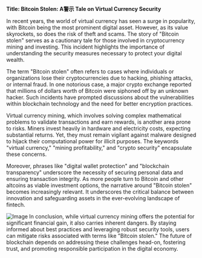 **Title: Bitcoin Stolen: A警示 Tale on Virtual Currency Security**

In recent years, the world of virtual currency has seen a surge in popularity, with Bitcoin being the most prominent digital asset. However, as its value skyrockets, so does the risk of theft and scams. The story of "Bitcoin stolen" serves as a cautionary tale for those involved in cryptocurrency mining and investing. This incident highlights the importance of understanding the security measures necessary to protect your digital wealth.

The term "Bitcoin stolen" often refers to cases where individuals or organizations lose their cryptocurrencies due to hacking, phishing attacks, or internal fraud. In one notorious case, a major crypto exchange reported that millions of dollars worth of Bitcoin were siphoned off by an unknown hacker. Such incidents have prompted discussions about the vulnerabilities within blockchain technology and the need for better encryption practices.

Virtual currency mining, which involves solving complex mathematical problems to validate transactions and earn rewards, is another area prone to risks. Miners invest heavily in hardware and electricity costs, expecting substantial returns. Yet, they must remain vigilant against malware designed to hijack their computational power for illicit purposes. The keywords "virtual currency," "mining profitability," and "crypto security" encapsulate these concerns.

Moreover, phrases like "digital wallet protection" and "blockchain transparency" underscore the necessity of securing personal data and ensuring transaction integrity. As more people turn to Bitcoin and other altcoins as viable investment options, the narrative around "Bitcoin stolen" becomes increasingly relevant. It underscores the critical balance between innovation and safeguarding assets in the ever-evolving landscape of fintech.


![Image](https://github.com/user-attachments/assets/31692037-0104-4703-abd1-696b6a7dd41b)
In conclusion, while virtual currency mining offers the potential for significant financial gain, it also carries inherent dangers. By staying informed about best practices and leveraging robust security tools, users can mitigate risks associated with terms like "Bitcoin stolen." The future of blockchain depends on addressing these challenges head-on, fostering trust, and promoting responsible participation in the digital economy.